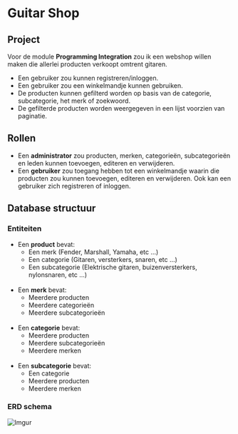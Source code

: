 # Guitar Shop

## Project

Voor de module **Programming Integration** zou ik een webshop willen maken die allerlei producten verkoopt omtrent gitaren.  

- Een gebruiker zou kunnen registreren/inloggen.
- Een gebruiker zou een winkelmandje kunnen gebruiken.
- De producten kunnen gefilterd worden op basis van de categorie, subcategorie, het merk of zoekwoord.
- De gefilterde producten worden weergegeven in een lijst voorzien van paginatie.

## Rollen

- Een **administrator** zou producten, merken, categorieën, subcategorieën en leden kunnen toevoegen, editeren en verwijderen.
- Een **gebruiker** zou toegang hebben tot een winkelmandje waarin die producten zou kunnen toevoegen, editeren en verwijderen. Ook kan een gebruiker zich registreren of inloggen.

## Database structuur

### Entiteiten

- Een **product** bevat: 
    - Een merk (Fender, Marshall, Yamaha, etc ...)
    - Een categorie (Gitaren, versterkers, snaren, etc ...)
    - Een subcategorie (Elektrische gitaren, buizenversterkers, nylonsnaren, etc ...)
&nbsp;  
&nbsp; 
- Een **merk** bevat: 
    - Meerdere producten
    - Meerdere categorieën
    - Meerdere subcategorieën
&nbsp;  
&nbsp;
- Een **categorie** bevat:
    - Meerdere producten
    - Meerdere subcategorieën
    - Meerdere merken
&nbsp;  
&nbsp;
- Een **subcategorie** bevat:
    - Een categorie
    - Meerdere producten
    - Meerdere merken

### ERD schema

![Imgur](https://i.imgur.com/ozbgFju.png)

